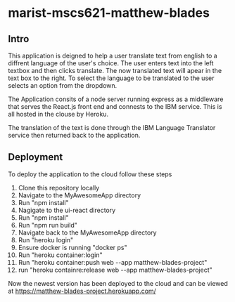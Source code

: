 # marist-mscs621-matthew-blades

## Intro

This application is deigned to help a user translate text from english to a diffrent language of the user's choice. The user enters text into the left textbox and then clicks translate. The now translated text will apear in the text box to the right. To select the language to be translated to the user selects an option from the dropdown. 

The Application consits of a node server running express as a middleware that serves the React.js front end and connests to the IBM service. This is all hosted in the clouse by Heroku.

The translation of the text is done through the IBM Language Translator service then returned back to the application.

## Deployment

To deploy the application to the cloud follow these steps

1. Clone this repository locally
2. Navigate to the MyAwesomeApp directory
3. Run "npm install"
4. Nagigate to the ui-react directory
5. Run "npm install"
6. Run "npm run build"
7. Navigate back to the MyAwesomeApp directory
8. Run "heroku login"
9. Ensure docker is running "docker ps"
10. Run "heroku container:login"
11. Run "heroku container:push web --app matthew-blades-project"
12. run "heroku containre:release web --app matthew-blades-project"

Now the newest version has been deployed to the cloud and can be viewed at https://matthew-blades-project.herokuapp.com/


